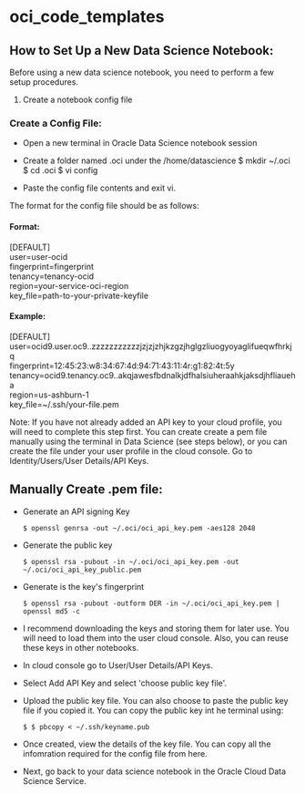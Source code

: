 # oci_code_templates

## How to Set Up a New Data Science Notebook:

Before using a new data science notebook, you need to perform a few setup procedures.

1. Create a notebook config file

### Create a Config File:
* Open a new terminal in Oracle Data Science notebook session
  
* Create a folder named .oci under the /home/datascience
  $ mkdir ~/.oci
  $ cd .oci
  $ vi config

* Paste the config file contents and exit vi.

The format for the config file should be as follows:

#### Format:
[DEFAULT] <br/>
user=user-ocid <br/>
fingerprint=fingerprint <br/>
tenancy=tenancy-ocid <br/>
region=your-service-oci-region <br/>
key_file=path-to-your-private-keyfile

#### Example:
[DEFAULT] <br/>
user=ocid9.user.oc9..zzzzzzzzzzzjzjzjzhjkzgzjhglgzliuogyoyaglifueqwfhrkjq <br/>
fingerprint=12:45:23:w8:34:67:4d:94:71:43:11:4r:g1:82:4t:5y <br/>
tenancy=ocid9.tenancy.oc9..akqjawesfbdnalkjdfhalsiuheraahkjaksdjhfliaueha <br/>
region=us-ashburn-1 <br/>
key_file=~/.ssh/your-file.pem  


Note: If you have not already added an API key to your cloud profile, you will need to complete this step first. 
You can create create a pem file manually using the terminal in Data Science (see steps below), or you can 
create the file under your user profile in the cloud console. Go to Identity/Users/User Details/API Keys.

## Manually Create .pem file:

* Generate an API signing Key
  ```
  $ openssl genrsa -out ~/.oci/oci_api_key.pem -aes128 2048
  ```

* Generate the public key
  ```
  $ openssl rsa -pubout -in ~/.oci/oci_api_key.pem -out ~/.oci/oci_api_key_public.pem
  ```

* Generate is the key's fingerprint
  ```
  $ openssl rsa -pubout -outform DER -in ~/.oci/oci_api_key.pem | openssl md5 -c
  ```

* I recommend downloading the keys and storing them for later use. You will need to load them into the user cloud console.
  Also, you can reuse these keys in other notebooks.

* In cloud console go to User/User Details/API Keys.

* Select Add API Key and select 'choose public key file'.

* Upload the public key file. You can also choose to paste the public key file if you copied it.
  You can copy the public key int he terminal using:
  ```
  $ $ pbcopy < ~/.ssh/keyname.pub
  ```

* Once created, view the details of the key file. You can copy all the infomration required for the config file from here.

* Next, go back to your data science notebook in the Oracle Cloud Data Science Service.


